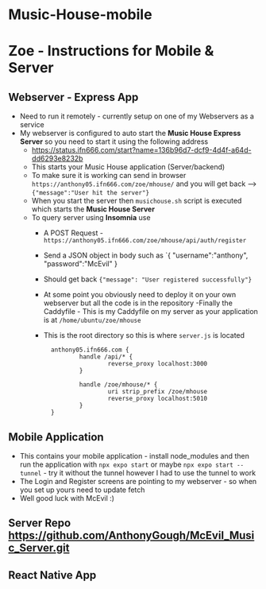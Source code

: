 # Music-House-mobile

# Zoe - Instructions for Mobile & Server

## Webserver - Express App
* Need to run it remotely - currently setup on one of my Webservers as a service
* My webserver is  configured to auto start the **Music House Express Server** so you need to start it using the following address
    - https://status.ifn666.com/start?name=136b96d7-dcf9-4d4f-a64d-dd6293e8232b
    - This starts your Music House application (Server/backend)
    - To make sure it is working can send in browser    `https://anthony05.ifn666.com/zoe/mhouse/` and you will get back -->    `{"message":"User hit the server"}`
    - When you start the server then `musichouse.sh` script is executed which starts the **Music House Server**
    - To query server using **Insomnia** use
        - A POST Request - `https://anthony05.ifn666.com/zoe/mhouse/api/auth/register`
        - Send a JSON object in body such as `{	"username":"anthony", "password":"McEvil" }
        - Should get back `{"message": "User registered successfully"}`
        - At some point you obviously need to deploy it on your own webserver but all the code is in the repository
    -Finally the Caddyfile - This is my Caddyfile on my server as your application is at `/home/ubuntu/zoe/mhouse`
        - This is the root directory so this is where `server.js` is located

                anthony05.ifn666.com {
                        handle /api/* {
                                reverse_proxy localhost:3000
                        }

                        handle /zoe/mhouse/* {
                                uri strip_prefix /zoe/mhouse
                                reverse_proxy localhost:5010
                        }
                }

## Mobile Application
* This contains your mobile application - install node_modules and then run the application with `npx expo start` or maybe `npx expo start --tunnel`
        - try it without the tunnel however I had to use the tunnel to work
* The Login and Register screens are pointing to my webserver - so when you set up yours need to update fetch
* Well good luck with McEvil :)

## Server Repo https://github.com/AnthonyGough/McEvil_Music_Server.git
## React Native App